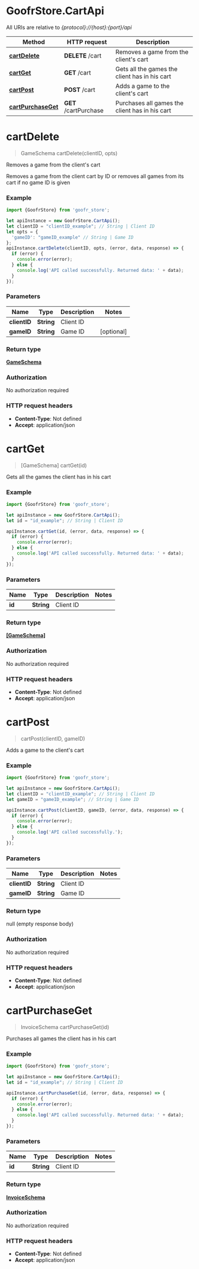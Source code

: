 # GoofrStore.CartApi

All URIs are relative to *{protocol}://{host}:{port}/api*

Method | HTTP request | Description
------------- | ------------- | -------------
[**cartDelete**](CartApi.md#cartDelete) | **DELETE** /cart | Removes a game from the client&#x27;s cart
[**cartGet**](CartApi.md#cartGet) | **GET** /cart | Gets all the games the client has in his cart
[**cartPost**](CartApi.md#cartPost) | **POST** /cart | Adds a game to the client&#x27;s cart
[**cartPurchaseGet**](CartApi.md#cartPurchaseGet) | **GET** /cartPurchase | Purchases all games the client has in his cart

<a name="cartDelete"></a>
# **cartDelete**
> GameSchema cartDelete(clientID, opts)

Removes a game from the client&#x27;s cart

Removes a game from the client cart by ID or removes all games from its cart if no game ID is given

### Example
```javascript
import {GoofrStore} from 'goofr_store';

let apiInstance = new GoofrStore.CartApi();
let clientID = "clientID_example"; // String | Client ID
let opts = { 
  'gameID': "gameID_example" // String | Game ID
};
apiInstance.cartDelete(clientID, opts, (error, data, response) => {
  if (error) {
    console.error(error);
  } else {
    console.log('API called successfully. Returned data: ' + data);
  }
});
```

### Parameters

Name | Type | Description  | Notes
------------- | ------------- | ------------- | -------------
 **clientID** | **String**| Client ID | 
 **gameID** | **String**| Game ID | [optional] 

### Return type

[**GameSchema**](GameSchema.md)

### Authorization

No authorization required

### HTTP request headers

 - **Content-Type**: Not defined
 - **Accept**: application/json

<a name="cartGet"></a>
# **cartGet**
> [GameSchema] cartGet(id)

Gets all the games the client has in his cart

### Example
```javascript
import {GoofrStore} from 'goofr_store';

let apiInstance = new GoofrStore.CartApi();
let id = "id_example"; // String | Client ID

apiInstance.cartGet(id, (error, data, response) => {
  if (error) {
    console.error(error);
  } else {
    console.log('API called successfully. Returned data: ' + data);
  }
});
```

### Parameters

Name | Type | Description  | Notes
------------- | ------------- | ------------- | -------------
 **id** | **String**| Client ID | 

### Return type

[**[GameSchema]**](GameSchema.md)

### Authorization

No authorization required

### HTTP request headers

 - **Content-Type**: Not defined
 - **Accept**: application/json

<a name="cartPost"></a>
# **cartPost**
> cartPost(clientID, gameID)

Adds a game to the client&#x27;s cart

### Example
```javascript
import {GoofrStore} from 'goofr_store';

let apiInstance = new GoofrStore.CartApi();
let clientID = "clientID_example"; // String | Client ID
let gameID = "gameID_example"; // String | Game ID

apiInstance.cartPost(clientID, gameID, (error, data, response) => {
  if (error) {
    console.error(error);
  } else {
    console.log('API called successfully.');
  }
});
```

### Parameters

Name | Type | Description  | Notes
------------- | ------------- | ------------- | -------------
 **clientID** | **String**| Client ID | 
 **gameID** | **String**| Game ID | 

### Return type

null (empty response body)

### Authorization

No authorization required

### HTTP request headers

 - **Content-Type**: Not defined
 - **Accept**: application/json

<a name="cartPurchaseGet"></a>
# **cartPurchaseGet**
> InvoiceSchema cartPurchaseGet(id)

Purchases all games the client has in his cart

### Example
```javascript
import {GoofrStore} from 'goofr_store';

let apiInstance = new GoofrStore.CartApi();
let id = "id_example"; // String | Client ID

apiInstance.cartPurchaseGet(id, (error, data, response) => {
  if (error) {
    console.error(error);
  } else {
    console.log('API called successfully. Returned data: ' + data);
  }
});
```

### Parameters

Name | Type | Description  | Notes
------------- | ------------- | ------------- | -------------
 **id** | **String**| Client ID | 

### Return type

[**InvoiceSchema**](InvoiceSchema.md)

### Authorization

No authorization required

### HTTP request headers

 - **Content-Type**: Not defined
 - **Accept**: application/json

